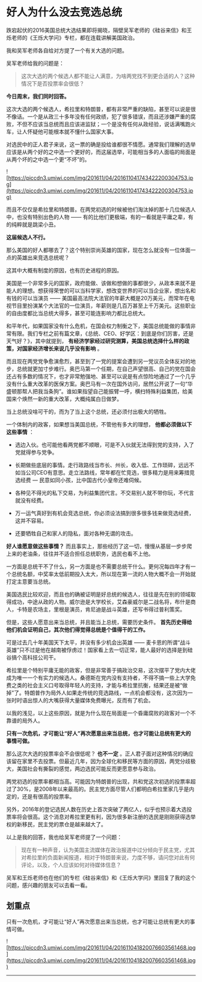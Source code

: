# 好人为什么没去竞选总统

跌宕起伏的2016美国总统大选结果即将揭晓，隔壁吴军老师的《硅谷来信》和王烁老师的《王烁大学问》专栏，都在连载讲解美国政治。

我和吴军老师各自给对方提了一个有关大选的问题。

吴军老师给我的问题是： 

> 这次大选的两个候选人都不能让人满意，为啥两党找不到更合适的人？这种情况下是否投票率会很低？

 **今日周末，我们同时回答。**

这次大选的两个候选人，希拉里和特朗普，都有非常严重的缺陷，甚至可以说是很不像话。一个是从政三十多年没有任何政绩，犯了很多错误，而且还涉嫌严重的腐败，不但不应该当总统而且应该进监狱；一个是没有任何从政经验，说话满嘴跑火车，让人怀疑他可能根本就不懂什么国家大事。

对选民中的正人君子来说，这一票的确是投给谁都很不情愿。通常我们理解的选举应该是从两个好的之中选一个更好的，而这届选举，可能相当多的人面临的局面是从两个坏的之中选一个更“不坏”的。 

![https://piccdn3.umiwi.com/img/201611/04/201611041743422200304753.jpg](https://piccdn3.umiwi.com/img/201611/04/201611041743422200304753.jpg)

而且不仅仅是希拉里和特朗普。在两党初选的时候被他们淘汰掉的那十几位候选人中，也没有特别出色的人物 —— 有的比他们更极端，有的一看就是平庸之辈，有的纯粹就是跳梁小丑。

 **这届候选人不行。**

那么美国的好人都哪去了？这个特别崇尚英雄的国家，现在怎么就没有一位体面一点的英雄出来竞选总统呢？

这其中大概有制度的原因，也有历史进程的原因。

美国是一个非常多元的国家，政府能做、该做和想做的事都很少，从政本来就不是能人的理想。想获得荣誉的可以当科学家，想改变世界的可以当企业家，想出名和有钱的可以当演员 —— 美国最高法院大法官的年薪大概是20万美元，而常年在电视节目里扮演某个大法官的一位演员，年薪则是几百万甚至上千万美元。这些职业的自由度都比当总统大得多，甚至可能连影响力都比总统大。

和平年代，如果国家没有什么危机，在国会权力制衡之下，美国总统能做的事情非常有限。我们专栏之前有篇文章，《总统、CEO、好学区：到底是你们厉害，还是天气好？》，其中就提到， **有经济学家经过研究测算，美国总统选择什么样的政策，对国家经济增长来说几乎没有影响** 。

而且现在两党党争愈演愈烈，甚至到了一党的提案会遭到另一党议员全体反对的地步，总统就更加寸步难行。奥巴马第一个任期，在自己声望很高、自己的党在国会还占有多数的情况下，也才非常勉强地、甚至可以说是有点惊险地通过了一个几乎没有什么重大改革的医保方案。奥巴马有一次在国外访问，居然公开说了一句“华盛顿那帮人把我当条狗”。谁如果指望自己能振臂一呼，横扫特殊利益集团，给美国来个焕然一新的重大改革，大概纯属白日做梦。

当上总统没啥可干的，而为了当上这个总统，还必须付出极大的牺牲。

一个体制内的政客，如果想当美国总统，不管他有多大的理想， **他都必须做以下这些事情** ：

* 选边入伙。也可能他看两党都不顺眼，可是不入伙就无法得到党的支持，入了党就得参与党争。

* 长期做些底层的事情。走行政路线当市长、州长，收入低、工作琐碎，远远不如当公司CEO有意思。走立法路线，常年都在忙竞选，很多精力是用来筹措竞选经费 — 民意如同小孩，比中国古代小皇帝还难伺候。

* 各种见不得光的私下交易，为利益集团代言。不交易别人就不带你玩，不代言就没有经费。

* 万一运气真好到有机会竞选总统，你必须设法搞到很多很多钱来做竞选经费，这并不容易。

* 还要牺牲自己和家人的隐私，面对各种无谓的攻击。

 **好人谁愿意做这些事情？** 而且事实上，那些经历了这一切，慢慢从基层一步步爬上来的老油条，往往并不适合担任总统职务，选民也看不上他。

一方面是总统干不了什么，另一方面是也不需要总统干什么。更何况每四年才有一个总统名额，中奖率太低前期投入太大，所以现在第一流的人物大概不会一开始就打定主意要当总统。

美国选民比较欢迎，而且也的确被证明是好总统的候选人，往往是先在别的领域取得成功，中途从政的人物。威尔逊是大学校长，艾森豪威尔是二战名将，布什是商人，卡特是农场主，里根是演员，肯尼迪是战斗英雄，还写书得过普利策奖。

但是，这些人愿意出来当总统，并且能当上总统，需要历史条件。 **首先历史得给他们机会证明自己，其次他们得觉得总统是个值得干的工作。**

可是过去几十年美国天下太平，并没有多少机会出英雄 —— 麦卡恩的所谓“战斗英雄”只不过是他在越南被俘虏过！国家看上去一切正常，能人最好的选择是到硅谷搞个高科技公司干。

希拉里是个特别平庸无能的政客，但是非常善于搞政治交易，这次摆平了党内大佬成为唯一一个有实力的候选人。桑德斯在党内没有支持者，不得不搞一些上大学免费之类的社会主义口号取得年轻人的支持，才能与希拉里抗衡，结果还是被“做掉”了。特朗普作为局外人如果走传统的竞选路线，一点机会都没有，这次因为一张时时语出惊人的大嘴获得大量媒体免费曝光，反而有了机会。

以我的浅见，以上这些原因，就是为什么现在局面是一个昏庸腐败的政客对一个不靠谱的局外人。

 **只有一次危机，才可能让“好人”再次愿意出来当总统，也才可能让总统有更大的事情可做。**

那么这次大选的投票率会不会很低呢？ **也不一定** 。正人君子面对这种情况的确应该留在家里不去投票。但最近几年，因为全球化和移民等方面的原因，两党分歧极大，美国社会有撕裂的感觉，两边选民可能反而更愿意参与政治。

两党初选的投票率都相当高。可能因为特朗普的出现，共和党这次初选的投票率超过了30%，是2008年以来最高的。民主党方面尽管人们都明白希拉里家几乎是内定的，还是有很高的投票率。

另外，2016年的登记选民人数在历史上首次突破了两亿人，似乎也预示着大选投票率将会很高。这个消息对希拉里更有利，因为很多新注册的选民是刚刚获得选举权的新移民，民主党的票仓是越来越大了。 

以上是我的回答，我也给吴军老师提了一个问题：

> 现在有一种声音，认为美国主流媒体在政治报道中过分倾向于民主党，尤其对希拉里的负面新闻报道，相对于特朗普来说，力度不够，请问您对此有何评论，以及，个人应该如何对待媒体信息？

吴军和王烁老师也在他们的专栏《硅谷来信》和《王烁大学问》里回复了我的这个问题，感兴趣的朋友可以去看一看。

## 划重点

只有一次危机，才可能让“好人”再次愿意出来当总统，也才可能让总统有更大的事情可做。

![https://piccdn3.umiwi.com/img/201611/04/201611041820076603561468.jpg](https://piccdn3.umiwi.com/img/201611/04/201611041820076603561468.jpg)

---
